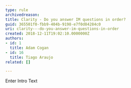 ```yaml
---
type: rule
archivedreason: 
title: Clarity - Do you answer IM questions in order?
guid: 365501f0-fbb9-404b-9198-e7f0d84284c0
uri: clarity---do-you-answer-im-questions-in-order
created: 2018-12-11T19:02:10.0000000Z
authors:
- id: 1
  title: Adam Cogan
- id: 16
  title: Tiago Araujo
related: []

---
```



Enter Intro Text
<br><excerpt class='endintro'></excerpt><br>



